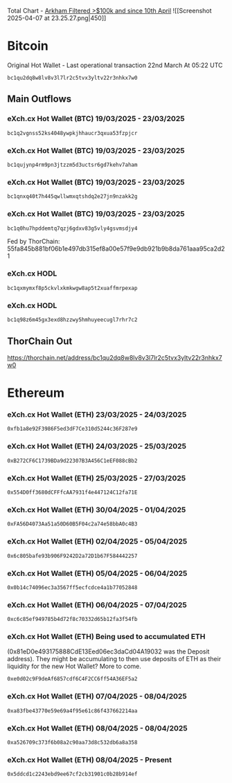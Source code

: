 Total Chart - [Arkham Filtered >$100k and since 10th April](https://intel.arkm.com/visualizer/entity/bc1qu2dq8w8lv8v3l7lr2c5tvx3yltv22r3nhkx7w0?flow=out&positions=%7B%22bc1q2vgnss52ks4048ywpkjhhaucr3qxua53fzpjcr%22%3A%7B%22fx%22%3A111%2C%22fy%22%3A-37%7D%2C%22bc1qxmymxf8p5ckvlxkmkwgw8ap5t2xuaffmrpexap%22%3A%7B%22fx%22%3A112%2C%22fy%22%3A-24%7D%2C%22bc1qnxq40t7h445qwllwmxqtshdq2e27jn9nzakk2g%22%3A%7B%22fx%22%3A113%2C%22fy%22%3A-12%7D%2C%22bc1q0hu7hpddemtq7qzj6gdxv83g5vly4gsvmsdjy4%22%3A%7B%22fx%22%3A113%2C%22fy%22%3A0%7D%2C%22bc1q98z6m45gx3exd8hzzwy5hmhuyeecugl7rhr7c2%22%3A%7B%22fx%22%3A113%2C%22fy%22%3A-48%7D%2C%22bc1qujynp4rm9pn3jtzzm5d3uctsr6gd7kehv7aham%22%3A%7B%22fx%22%3A113%2C%22fy%22%3A-58%7D%2C%22exch%22%3A%7B%22fx%22%3A53%2C%22fy%22%3A-28%7D%2C%22thorchain%22%3A%7B%22fx%22%3A113%2C%22fy%22%3A33%7D%7D&sortDir=desc&sortKey=time&timeGte=1741910400000&timeLte=1744066799999&usdGte=100000)
![[Screenshot 2025-04-07 at 23.25.27.png|450]]
# Bitcoin

Original Hot Wallet - Last operational transaction 22nd March At 05:22 UTC 
```
bc1qu2dq8w8lv8v3l7lr2c5tvx3yltv22r3nhkx7w0
```

## Main Outflows

### eXch.cx Hot Wallet (BTC) 19/03/2025 - 23/03/2025
```
bc1q2vgnss52ks4048ywpkjhhaucr3qxua53fzpjcr
```

### eXch.cx Hot Wallet (BTC) 19/03/2025 - 23/03/2025
```
bc1qujynp4rm9pn3jtzzm5d3uctsr6gd7kehv7aham
```

### eXch.cx Hot Wallet (BTC) 19/03/2025 - 23/03/2025
```
bc1qnxq40t7h445qwllwmxqtshdq2e27jn9nzakk2g
```

### eXch.cx Hot Wallet (BTC) 19/03/2025 - 23/03/2025
```
bc1q0hu7hpddemtq7qzj6gdxv83g5vly4gsvmsdjy4
```
Fed by ThorChain: 55fa845b881bf06b1e497db315ef8a00e57f9e9db921b9b8da761aaa95ca2d21

### eXch.cx HODL
```
bc1qxmymxf8p5ckvlxkmkwgw8ap5t2xuaffmrpexap
```

### eXch.cx HODL
```
bc1q98z6m45gx3exd8hzzwy5hmhuyeecugl7rhr7c2
```

## ThorChain Out
https://thorchain.net/address/bc1qu2dq8w8lv8v3l7lr2c5tvx3yltv22r3nhkx7w0



# Ethereum

### eXch.cx Hot Wallet (ETH)  23/03/2025 - 24/03/2025
```
0xfb1a8e92F3986F5ed3dF7Ce310d5244c36F287e9
```

### eXch.cx Hot Wallet (ETH)  24/03/2025 - 25/03/2025
```
0xB272CF6C1739BDa9d22307B3A456C1eEF088cBb2
```

### eXch.cx Hot Wallet (ETH)  25/03/2025 - 27/03/2025
```
0x554D0ff3680dCFFfcAA7931f4e447124C12fa71E
```

### eXch.cx Hot Wallet (ETH) 30/04/2025 - 01/04/2025
```
0xFA56D4073Aa51a50D60B5F04c2a74e58bbA0c4B3
```


### eXch.cx Hot Wallet (ETH) 02/04/2025 - 05/04/2025
```
0x6c805bafe93b906F9242D2a72D1b67F584442257
```

### eXch.cx Hot Wallet (ETH) 05/04/2025 - 06/04/2025
```
0x0b14c74096ec3a3567ff5ecfcdce4a1b77052848
```

### eXch.cx Hot Wallet (ETH) 06/04/2025 - 07/04/2025
```
0xc6c85ef949785b4d72f8c70332d65b12fa3f54fb
```

### eXch.cx Hot Wallet (ETH) Being used to accumulated ETH
(0x81eD0e493175888CdE13Eed06ec3daCd04A19032 was the Deposit address). They might be accumulating to then use deposits of ETH as their liquidity for the new Hot Wallet? More to come.
```
0xe0d02c9F9deAf6857cdf6C4F2CC6ff54A36EF5a2
```

### eXch.cx Hot Wallet (ETH) 07/04/2025 - 08/04/2025
```
0xa83fbe43770e59e69a4f95e61c86f437662214aa
```

### eXch.cx Hot Wallet (ETH) 08/04/2025 - 08/04/2025
```
0xa526709c373f6b08a2c90aa73d8c532db6a8a358
```
### eXch.cx Hot Wallet (ETH) 08/04/2025 - Present
```
0x5ddcd1c2243ebd9ee67cf2cb31901c0b28b914ef
```

